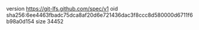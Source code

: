 version https://git-lfs.github.com/spec/v1
oid sha256:6ee4463fbadc75dca8af20d6e721436dac3f8ccc8d580000d6711f6b98a0d154
size 34452
